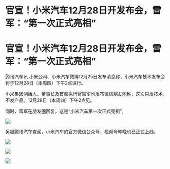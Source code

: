# 官宣！小米汽车12月28日开发布会，雷军：“第一次正式亮相”

# 官宣！小米汽车12月28日开发布会，雷军：“第一次正式亮相”

腾讯汽车讯 小米公司、小米汽车微博12月25日发布消息称，小米汽车技术发布会将于12月28日（本周四）下午2点进行。

小米集团创始人、董事长及首席执行官雷军也发布微信朋友圈称，这次只发技术，不发产品。12月28日（本周四）下午2点见。

同时，雷军在朋友圈回复，这是“小米汽车第一次正式亮相”。

![](https://inews.gtimg.com/news_bt/O3pvc2z6ZnfzPoVLucep71wJFLx9c3lkTVgTtA8_WC9noAA/1000)

另据腾讯汽车查阅，小米汽车的官方微信公众号、视频号昨晚也已正式上线。

![](https://inews.gtimg.com/om_bt/OckiudSvNw7IeqQOV5A_RX7d-wZ9zA8KnbbyCDKF_cXT4AA/1000)

![](https://inews.gtimg.com/om_bt/OGR4UC5zYYoGrsA0UWw-5a1w4OoT_H9hoK2BhHGPrZv3wAA/1000)

![](https://inews.gtimg.com/om_bt/OEgbDS1XUR6FBVxTfF_yWK0FQb2lVOt5NT_7_Wfa8OraUAA/1000)

